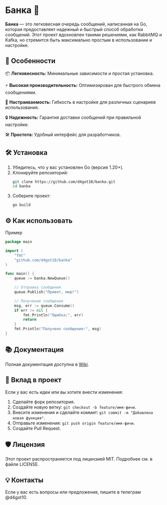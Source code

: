﻿# Банка 🏺

**Банка** — это легковесная очередь сообщений, написанная на Go, которая предоставляет надежный и быстрый способ обработки сообщений. Этот проект вдохновлен такими решениями, как RabbitMQ и Kafka, но стремится быть максимально простым в использовании и настройке.

## 🚀 Особенности

📦 **Легковесность:** Минимальные зависимости и простая установка.

⚡ **Высокая производительность:** Оптимизирован для быстрого обмена сообщениями.

🔧 **Настраиваемость:** Гибкость в настройке для различных сценариев использования.

🔒 **Надежность:** Гарантия доставки сообщений при правильной настройке.

🛠 **Простота:** Удобный интерфейс для разработчиков.

## 🛠 Установка

1. Убедитесь, что у вас установлен Go (версия 1.20+).
2. Клонируйте репозиторий:
    ```bash
    git clone https://github.com/d4got10/banka.git
    cd banka
    ```
3. Соберите проект:
    ```bash
    go build
    ```

## ⚙️ Как использовать

Пример

```go
package main

import (
    "fmt"
    "github.com/d4got10/banka"
)

func main() {
    queue := banka.NewQueue()

    // Отправка сообщения
    queue.Publish("Привет, мир!")

    // Получение сообщения
    msg, err := queue.Consume()
    if err != nil {
        fmt.Println("Ошибка:", err)
        return
    }
    fmt.Println("Получено сообщение:", msg)
}
```

## 📚 Документация

Полная документация доступна в [Wiki](https://github.com/d4got10/banka/wiki).

## 🤝 Вклад в проект

Если у вас есть идеи или вы хотите внести изменения:

1. Сделайте форк репозитория.
2. Создайте новую ветку: `git checkout -b feature/имя-фичи`.
3. Внесите изменения и сделайте коммит: `git commit -m "Добавлена новая функция"`.
4. Отправьте изменения: `git push origin feature/имя-фичи`.
5. Создайте Pull Request.

## 🛡 Лицензия

Этот проект распространяется под лицензией MIT. Подробнее см. в файле LICENSE.

## 💡 Контакты

Если у вас есть вопросы или предложения, пишите в телеграм @d4got10.